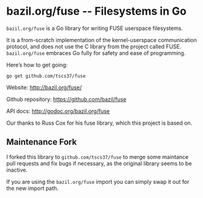 bazil.org/fuse -- Filesystems in Go
===================================

`bazil.org/fuse` is a Go library for writing FUSE userspace
filesystems.

It is a from-scratch implementation of the kernel-userspace
communication protocol, and does not use the C library from the
project called FUSE. `bazil.org/fuse` embraces Go fully for safety and
ease of programming.

Here’s how to get going:

    go get github.com/tscs37/fuse

Website: http://bazil.org/fuse/

Github repository: https://github.com/bazil/fuse

API docs: http://godoc.org/bazil.org/fuse

Our thanks to Russ Cox for his fuse library, which this project is
based on.

## Maintenance Fork

I forked this library to `github.com/tscs37/fuse` to merge some
maintance pull requests and fix bugs if necessary, as the original
library seems to be inactive.

If you are using the `bazil.org/fuse` import you can simply swap it out
for the new import path.